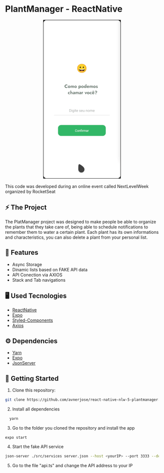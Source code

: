 # PlantManager - ReactNative                                                     
                                  
<p align="center">
<img src="assets/plantmanager.gif" /> 
</p>
This code was developed during an online event called NextLevelWeek organized by RocketSeat

## ⚡️ The Project
  The PlatManager project was designed to make people be able to organize the plants that they take care of, being able to schedule notifications to remember them to water a certain plant. Each plant has its own informations and characteristics, you can also delete a plant from your personal list. 
  
## 🎯 Features
 - Async Storage
 - Dinamic lists based on FAKE API data
 - API Conection via AXIOS
 - Stack and Tab navigations
  
## 🖥️ Used Tecnologies
 - [ReactNative](https://reactnative.dev/)
 - [Expo](https://expo.io/)
 - [Styled-Components](https://styled-components.com/)
 - [Axios](https://axios-http.com/docs/intro)

## ⚙️ Dependencies
 - [Yarn](https://yarnpkg.com/)
 - [Expo](https://expo.io/)
 - [JsonServer](https://github.com/typicode/json-server)
 
## 🚀️ Getting Started

1. Clone this repository: 

```bash
git clone https://github.com/avnerjose/react-native-nlw-5-plantmanager.git
```
2. Install all dependencies

```bash
  yarn
```
3. Go to the folder you cloned the repository and install the app
```base
expo start
```
4. Start the fake API service
```bash
json-server ./src/services server.json --host <yourIP> --port 3333 --delay 700
```
5. Go to the file "api.ts" and change the API address to your IP
